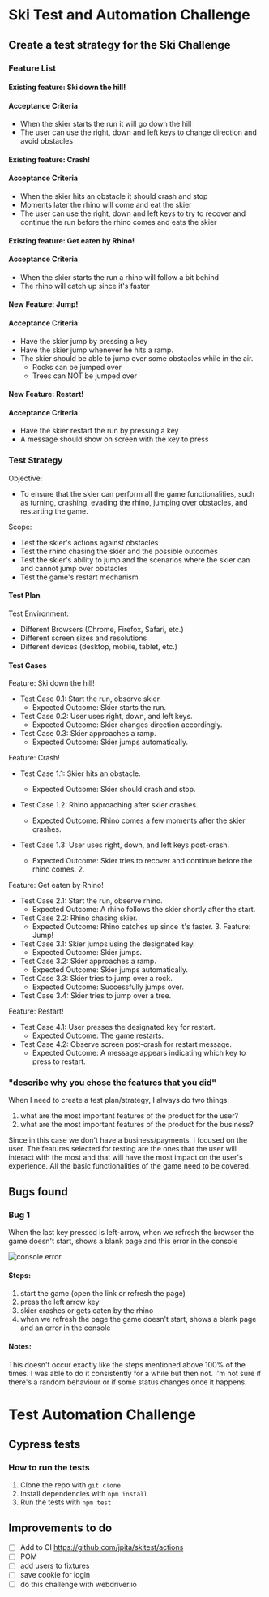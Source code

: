 # Ski Test and Automation Challenge

## Create a test strategy for the Ski Challenge

### Feature List

#### Existing feature: Ski down the hill!

#### Acceptance Criteria

- When the skier starts the run it will go down the hill
- The user can use the right, down and left keys to change direction and avoid obstacles

#### Existing feature: Crash!

#### Acceptance Criteria

- When the skier hits an obstacle it should crash and stop
- Moments later the rhino will come and eat the skier
- The user can use the right, down and left keys to try to recover and continue the run before the rhino comes and eats the skier

#### Existing feature: Get eaten by Rhino!

#### Acceptance Criteria

- When the skier starts the run a rhino will follow a bit behind
- The rhino will catch up since it's faster

#### New Feature: Jump!

#### Acceptance Criteria

- Have the skier jump by pressing a key
- Have the skier jump whenever he hits a ramp.
- The skier should be able to jump over some obstacles while in the air.
  - Rocks can be jumped over
  - Trees can NOT be jumped over

#### New Feature: Restart!

#### Acceptance Criteria

- Have the skier restart the run by pressing a key
- A message should show on screen with the key to press

### Test Strategy

Objective:

- To ensure that the skier can perform all the game functionalities, such as turning, crashing, evading the rhino, jumping over obstacles, and restarting the game.

Scope:

- Test the skier's actions against obstacles
- Test the rhino chasing the skier and the possible outcomes
- Test the skier's ability to jump and the scenarios where the skier can and cannot jump over obstacles
- Test the game's restart mechanism

#### Test Plan

Test Environment:

- Different Browsers (Chrome, Firefox, Safari, etc.)
- Different screen sizes and resolutions
- Different devices (desktop, mobile, tablet, etc.)

#### Test Cases

Feature: Ski down the hill!

- Test Case 0.1: Start the run, observe skier.
  - Expected Outcome: Skier starts the run.
- Test Case 0.2: User uses right, down, and left keys.
  - Expected Outcome: Skier changes direction accordingly.
- Test Case 0.3: Skier approaches a ramp.
  - Expected Outcome: Skier jumps automatically.

Feature: Crash!

- Test Case 1.1: Skier hits an obstacle.

  - Expected Outcome: Skier should crash and stop.

- Test Case 1.2: Rhino approaching after skier crashes.
  - Expected Outcome: Rhino comes a few moments after the skier crashes.
- Test Case 1.3: User uses right, down, and left keys post-crash.
  - Expected Outcome: Skier tries to recover and continue before the rhino comes. 2.

Feature: Get eaten by Rhino!

- Test Case 2.1: Start the run, observe rhino.
  - Expected Outcome: A rhino follows the skier shortly after the start.
- Test Case 2.2: Rhino chasing skier.
  - Expected Outcome: Rhino catches up since it's faster. 3. Feature: Jump!
- Test Case 3.1: Skier jumps using the designated key.
  - Expected Outcome: Skier jumps.
- Test Case 3.2: Skier approaches a ramp.
  - Expected Outcome: Skier jumps automatically.
- Test Case 3.3: Skier tries to jump over a rock.
  - Expected Outcome: Successfully jumps over.
- Test Case 3.4: Skier tries to jump over a tree.

Feature: Restart!

- Test Case 4.1: User presses the designated key for restart.
  - Expected Outcome: The game restarts.
- Test Case 4.2: Observe screen post-crash for restart message.
  - Expected Outcome: A message appears indicating which key to press to restart.

### "describe why you chose the features that you did"

When I need to create a test plan/strategy, I always do two things:

1. what are the most important features of the product for the user?
1. what are the most important features of the product for the business?

Since in this case we don't have a business/payments, I focused on the user.
The features selected for testing are the ones that the user will interact with the most and that will have the most impact on the user's experience.
All the basic functionalities of the game need to be covered.

## Bugs found

### Bug 1

When the last key pressed is left-arrow, when we refresh the browser the game doesn't start, shows a blank page and this error in the console

![console error](https://i.ibb.co/k61kMt3/Screenshot-2023-10-31-at-19-13-22.png)

#### Steps:

1. start the game (open the link or refresh the page)
1. press the left arrow key
1. skier crashes or gets eaten by the rhino
1. when we refresh the page the game doesn't start, shows a blank page and an error in the console

#### Notes:

This doesn't occur exactly like the steps mentioned above 100% of the times.
I was able to do it consistently for a while but then not.
I'm not sure if there's a random behaviour or if some status changes once it happens.

# Test Automation Challenge

## Cypress tests

### How to run the tests

1. Clone the repo with `git clone`
1. Install dependencies with `npm install`
1. Run the tests with `npm test`

## Improvements to do

- [ ] Add to CI https://github.com/jpita/skitest/actions
- [ ] POM
- [ ] add users to fixtures
- [ ] save cookie for login
- [ ] do this challenge with webdriver.io
